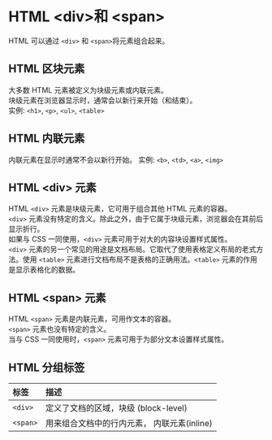 # HTML &#60;div&#62;和 &#60;span&#62;
HTML 可以通过 `<div>` 和 `<span>`将元素组合起来。
## HTML 区块元素
大多数 HTML 元素被定义为块级元素或内联元素。  
块级元素在浏览器显示时，通常会以新行来开始（和结束）。  
实例: `<h1>`, `<p>`, `<ul>`, `<table>`
## HTML 内联元素
内联元素在显示时通常不会以新行开始。
实例: `<b>`, `<td>`, `<a>`, `<img>`
## HTML &#60;div&#62; 元素
HTML `<div>` 元素是块级元素，它可用于组合其他 HTML 元素的容器。  
`<div>` 元素没有特定的含义。除此之外，由于它属于块级元素，浏览器会在其前后显示折行。  
如果与 CSS 一同使用，`<div>` 元素可用于对大的内容块设置样式属性。  
`<div>` 元素的另一个常见的用途是文档布局。它取代了使用表格定义布局的老式方法。使用 `<table>` 元素进行文档布局不是表格的正确用法。`<table>` 元素的作用是显示表格化的数据。
## HTML &#60;span&#62; 元素
HTML `<span>` 元素是内联元素，可用作文本的容器。  
`<span>` 元素也没有特定的含义。  
当与 CSS 一同使用时，`<span>` 元素可用于为部分文本设置样式属性。
## HTML 分组标签
| 标签  | 描述  |
| :------------ | :------------ |
| `<div>`  | 定义了文档的区域，块级 (block-level)  |
| `<span>`  | 用来组合文档中的行内元素， 内联元素(inline)  |

